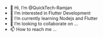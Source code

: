 - 👋 Hi, I’m @QuickTech-Ramjan
- 👀 I’m interested in Flutter Development
- 🌱 I’m currently learning Nodejs and Flutter
- 💞️ I’m looking to collaborate on ...
- 📫 How to reach me ...

<!---
QuickTech-Ramjan/QuickTech-Ramjan is a ✨ special ✨ repository because its `README.md` (this file) appears on your GitHub profile.
You can click the Preview link to take a look at your changes.
--->
